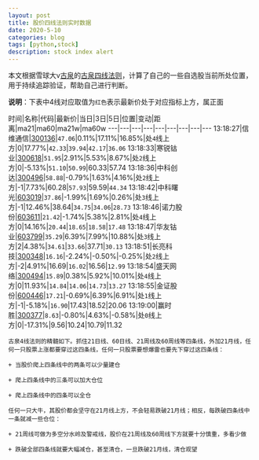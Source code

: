 ```yaml
---
layout: post
title: 股价四线法则实时数据
date: 2020-5-10
categories: blog
tags: [python,stock]
description: stock index alert
---
```



本文根据雪球大v[古泉](https://xueqiu.com/u/7148646888)的[古泉四线法则](https://xueqiu.com/7148646888/130498192)，计算了自己的一些自选股当前所处位置，用于持续追踪验证，帮助自己进行判断。

**说明**：下表中4线对应取值为`红色`表示最新价处于对应指标上方，属正面

时间|名称|代码|最新价|当日|3日|5日|位置|变动|距离|ma21|ma60|ma21w|ma60w
---|---|---|---|---|---|---|---|---
13:18:27|信维通信|[300136](https://xueqiu.com/S/SZ300136)|`47.06`|0.11%|17.11%|16.85%|处`4`线上方|0|17.77%|`42.33`|`39.94`|`42.17`|`36.06`
13:18:33|寒锐钴业|[300618](https://xueqiu.com/S/SZ300618)|`51.95`|2.91%|5.53%|8.67%|处`2`线上方|0|-5.13%|`51.10`|`50.99`|60.33|57.74
13:18:36|中科创达|[300496](https://xueqiu.com/S/SZ300496)|`58.88`|-0.79%|1.63%|4.16%|处`2`线上方|-1|7.73%|60.28|`57.93`|59.59|`44.34`
13:18:42|中科曙光|[603019](https://xueqiu.com/S/SH603019)|`37.86`|-1.99%|1.69%|0.26%|处`3`线上方|-1|12.46%|38.64|`34.75`|`34.06`|`28.73`
13:18:46|诺力股份|[603611](https://xueqiu.com/S/SH603611)|`21.42`|-1.74%|5.38%|2.81%|处`4`线上方|0|14.16%|`20.44`|`18.65`|`18.58`|`17.48`
13:18:47|华友钴业|[603799](https://xueqiu.com/S/SH603799)|`35.29`|6.39%|7.99%|10.88%|处`3`线上方|2|4.38%|`34.61`|`33.66`|37.71|`30.13`
13:18:51|长亮科技|[300348](https://xueqiu.com/S/SZ300348)|`16.16`|-2.24%|-0.50%|-0.25%|处`2`线上方|-2|4.91%|16.69|`16.02`|16.56|`12.99`
13:18:54|盛天网络|[300494](https://xueqiu.com/S/SZ300494)|`15.89`|0.38%|5.92%|10.01%|处`4`线上方|0|11.93%|`14.84`|`14.06`|`14.73`|`13.27`
13:18:55|金证股份|[600446](https://xueqiu.com/S/SH600446)|`17.21`|-0.69%|6.39%|6.91%|处`1`线上方|-1|-5.18%|`16.90`|17.43|18.52|20.06
13:19:00|赢时胜|[300377](https://xueqiu.com/S/SZ300377)|`8.63`|-0.80%|4.63%|-0.58%|处`0`线上方|0|-17.31%|9.56|10.24|10.79|11.32

```
古泉4线法则的精髓如下。抓住21日线、60日线、21周线及60周线等四条线，外加21月线，任何一只股票上涨都要穿过这四条线，任何一只股票要想爆雷也要先下穿过这四条线：

+ 当股价爬上四条线中的两条可以少量建仓

+ 爬上四条线中的三条可以加大仓位

+ 爬上四条线中的四条可以全仓

任何一只大牛，其股价都会坚守在21月线上方，不会轻易跌破21月线；相反，每跌破四条线中一条就减一些仓位：

+ 21周线可做为多空分水岭及警戒线，股价在21周线及60周线下方就要十分慎重，多看少做

+ 跌破全部四条线就要大幅减仓，甚至清仓，一旦跌破21月线，清仓观望
```